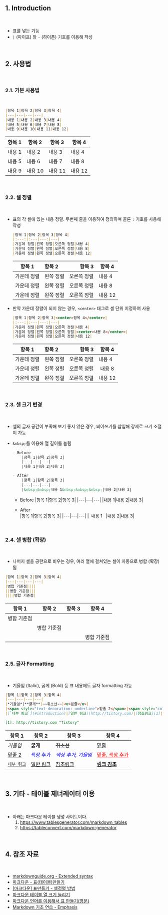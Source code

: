 ## 1. Introduction

<br>

- 표를 넣는 기능
- `|` (파이프) 와 `-` (하이픈) 기호를 이용해 작성

<br>

## 2. 사용법

<br>

### 2.1. 기본 사용법

<br>

```md
|항목 1|항목 2|항목 3|항목 4|
|---|---|---|---|
|내용 1|내용 2|내용 3|내용 4|
|내용 5|내용 6|내용 7|내용 8|
|내용 9|내용 10|내용 11|내용 12|
```

|항목 1|항목 2|항목 3|항목 4|
|---|---|---|---|
|내용 1|내용 2|내용 3|내용 4|
|내용 5|내용 6|내용 7|내용 8|
|내용 9|내용 10|내용 11|내용 12|

<br>

### 2.2. 셀 정렬

<br>

- 표의 각 셀에 있는 내용 정렬. 두번째 줄을 이용하여 정의하며 콜론 `:` 기호를 사용해 작성
    ```md
    |항목 1|항목 2|항목 3|항목 4|
    |:---:|:---|---:|---|
    |가운데 정렬|왼쪽 정렬|오른쪽 정렬|내용 4|
    |가운데 정렬|왼쪽 정렬|오른쪽 정렬|내용 8|
    |가운데 정렬|왼쪽 정렬|오른쪽 정렬|내용 12|
    ```

    |항목 1|항목 2|항목 3|항목 4|
    |:---:|:---|---:|---|
    |가운데 정렬|왼쪽 정렬|오른쪽 정렬|내용 4|
    |가운데 정렬|왼쪽 정렬|오른쪽 정렬|내용 8|
    |가운데 정렬|왼쪽 정렬|오른쪽 정렬|내용 12|

- 만약 가운데 정렬이 되지 않는 경우, `<center>` 태그로 셀 단위 지정하여 사용
    ```md
    |항목 1|항목 2|항목 3|<center>항목 4</center>|
    |:---:|:---|---:|---|
    |가운데 정렬|왼쪽 정렬|오른쪽 정렬|내용 4|
    |가운데 정렬|왼쪽 정렬|오른쪽 정렬|<center>내용 8</center>|
    |가운데 정렬|왼쪽 정렬|오른쪽 정렬|내용 12|
    ```

    |항목 1|항목 2|항목 3|<center>항목 4</center>|
    |:---:|:---|---:|---|
    |가운데 정렬|왼쪽 정렬|오른쪽 정렬|내용 4|
    |가운데 정렬|왼쪽 정렬|오른쪽 정렬|<center>내용 8</center>|
    |가운데 정렬|왼쪽 정렬|오른쪽 정렬|내용 12|

<br>

### 2.3. 셀 크기 변경

<br>

- 셀의 글자 공간이 부족해 보기 좋지 않은 경우, 띄어쓰기를 삽입해 강제로 크기 조절이 가능
- `&nbsp;`를 이용해 열 길이를 늘림
    ```md
    - Before
        |항목 1|항목 2|항목 3|
        |---|---|---|
        |내용 1|내용 2|내용 3|
    
    - After     
        |항목 1|항목 2|항목 3|
        |---|---|---|
        |&nbsp;&nbsp;내용 1&nbsp;&nbsp;&nbsp;|내용 2|내용 3|
    ```

    - Before
        |항목 1|항목 2|항목 3|
        |---|---|---|
        |내용 1|내용 2|내용 3|
    
    - After     
        |항목 1|항목 2|항목 3|
        |---|---|---|
        |&nbsp;&nbsp;내용 1&nbsp;&nbsp;&nbsp;|내용 2|내용 3|

<br>

### 2.4. 셀 병합 (확장)

<br>

- 나머지 셀을 공란으로 비우는 경우, 여러 열에 걸쳐있는 셀이 자동으로 병합 (확장)됨

```md
|항목 1|항목 2|항목 3|항목 4|
|---|---|---|---|
|병합 기준점||||
||병합 기준점|||
||||병합 기준점|
```

|항목 1|항목 2|항목 3|항목 4|
|---|---|---|---|
|병합 기준점||||
||병합 기준점|||
||||병합 기준점|

<br>

### 2.5. 글자 Formatting

<br>

- 기울임 (Italic), 굵게 (Bold) 등 표 내용에도 글자 formatting 가능

```md
|항목 1|항목 2|항목 3|항목 4|
|---|---|---|---|
|*기울임*|**굵게**|~~취소선~~|<u>밑줄</u>|
|<span style="text-decoration: underline">밑줄 2</span>|<span style="color:blue">색상 추가</span>|<span style="color:blue">*색상 추가, 기울임*</span>|<span style="text-decoration:underline;color:red">밑줄, 색상 추가</span>|
|[`내부 링크`](#introduction)|[일반 링크](http://tistory.com)|[참조링크][1]|**[링크 강조](http://tistory.com)**|

[1]: http://tistory.com "Tistory"
```

|항목 1|항목 2|항목 3|항목 4|
|---|---|---|---|
|*기울임*|**굵게**|~~취소선~~|<u>밑줄</u>|
|<span style="text-decoration: underline">밑줄 2</span>|<span style="color:blue">색상 추가</span>|<span style="color:blue">*색상 추가, 기울임*</span>|<span style="text-decoration:underline;color:red">밑줄, 색상 추가</span>|
|[`내부 링크`](#introduction)|[일반 링크](http://tistory.com)|[참조링크][1]|**[링크 강조](http://tistory.com)**|

[1]: http://tistory.com "Tistory"

<br>

## 3. 기타 - 테이블 제너레이터 이용

<br>

- 아래는 마크다운 테이블 생성 사이트이다.
    1. <https://www.tablesgenerator.com/markdown_tables>
    2. <https://tableconvert.com/markdown-generator>

<br>

## 4. 참조 자료

<br>

- [markdownguide.org - Extended syntax](https://www.markdownguide.org/extended-syntax/#tables "Extended syntax overview")
- [마크다운 - 표(테이블)만들기](https://inasie.github.io/it%EC%9D%BC%EB%B0%98/%EB%A7%88%ED%81%AC%EB%8B%A4%EC%9A%B4-%ED%91%9C-%EB%A7%8C%EB%93%A4%EA%B8%B0/)
- [[마크다운] 표만들기 - 셀정렬 방법](https://steemit.com/kr/@antares007/-201787t14245290z)
- [마크다운 테이블 열 크기 늘리기](https://www.memoengine.com/blog/%EB%A7%88%ED%81%AC%EB%8B%A4%EC%9A%B4%20%ED%85%8C%EC%9D%B4%EB%B8%94%20%EC%97%B4%20%ED%81%AC%EA%B8%B0%20%EB%8A%98%EB%A6%AC%EA%B8%B0/)
- [마크다운 언어를 이용해서 표 만들기(영문)](https://productivityarchive.wordpress.com/2013/08/10/%EB%A7%88%ED%81%AC%EB%8B%A4%EC%9A%B4-%EC%96%B8%EC%96%B4%EB%A5%BC-%EC%9D%B4%EC%9A%A9%ED%95%B4%EC%84%9C-%ED%91%9C-%EB%A7%8C%EB%93%A4%EA%B8%B0%EC%98%81%EB%AC%B8-2/)
- [Markdown 기초 연습 - Emphasis](https://peponi-paradise.tistory.com/entry/Markdown-Practice-Emphasis)